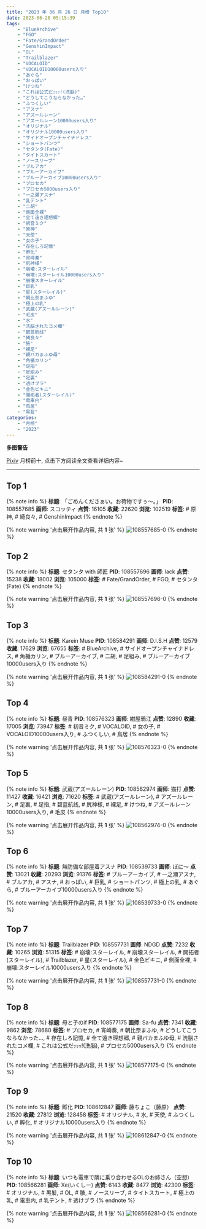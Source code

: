 ```yaml
---
title: "2023 年 06 月 26 日 月榜 Top10"
date: 2023-06-28 05:15:39
tags:
    - "BlueArchive"
    - "FGO"
    - "Fate/GrandOrder"
    - "GenshinImpact"
    - "OL"
    - "Trailblazer"
    - "VOCALOID"
    - "VOCALOID10000users入り"
    - "あぐら"
    - "おっぱい"
    - "けつね"
    - "これは公式だｯｯｯ!(洗脳)"
    - "どうしてこうならなかった…"
    - "ふつくしい"
    - "アスナ"
    - "アズールレーン"
    - "アズールレーン10000users入り"
    - "オリジナル"
    - "オリジナル10000users入り"
    - "サイドオープンチャイナドレス"
    - "ショートパンツ"
    - "セタンタ(Fate)"
    - "タイトスカート"
    - "ノースリーブ"
    - "ブルアカ"
    - "ブルーアーカイブ"
    - "ブルーアーカイブ10000users入り"
    - "プロセカ"
    - "プロセカ5000users入り"
    - "一之瀬アスナ"
    - "乳テント"
    - "二胡"
    - "側面全裸"
    - "全て遠き理想郷"
    - "初音ミク"
    - "原神"
    - "天使"
    - "女の子"
    - "存在しろ記憶"
    - "孵化"
    - "宵崎奏"
    - "尻神様"
    - "崩壊:スターレイル"
    - "崩壊:スターレイル10000users入り"
    - "崩壊スターレイル"
    - "巨乳"
    - "星(スターレイル)"
    - "朝比奈まふゆ"
    - "極上の乳"
    - "武蔵(アズールレーン)"
    - "毛皮"
    - "水"
    - "洗脳されたコメ欄"
    - "碧蓝航线"
    - "綺良々"
    - "腋"
    - "裸足"
    - "親バカまふゆ母"
    - "角楯カリン"
    - "足指"
    - "足組み"
    - "足裏"
    - "透けブラ"
    - "金色ビキニ"
    - "開拓者(スターレイル)"
    - "電車内"
    - "鳥居"
    - "黒髪"
categories:
    - "月榜"
    - "2023"
---
```


<i class="fa fa-triangle-exclamation"></i>**多图警告**<i class="fa fa-triangle-exclamation"></i>

[Pixiv](https://www.pixiv.net/) 月榜前十, 点击下方阅读全文查看详细内容~

<!-- more -->

---

## Top 1

{% note info %}
**标题**: 「ごめんくださぁい。お荷物ですぅ～。」
**PID**: 108557685 **画师**: スコッティ
**点赞**: 16105 **收藏**: 22620 **浏览**: 102519
**标签**: # 原神, # 綺良々, # GenshinImpact
{% endnote %}

{% note warning '点击展开作品内容, 共 **1** 张' %}
![108557685-0](https://i.pixiv.re/img-original/img/2023/05/30/00/00/24/108557685_p0.jpg)
{% endnote %}

## Top 2

{% note info %}
**标题**: セタンタ with 師匠
**PID**: 108557696 **画师**: lack
**点赞**: 15238 **收藏**: 18002 **浏览**: 105000
**标签**: # Fate/GrandOrder, # FGO, # セタンタ(Fate)
{% endnote %}

{% note warning '点击展开作品内容, 共 **1** 张' %}
![108557696-0](https://i.pixiv.re/img-original/img/2023/05/30/00/00/26/108557696_p0.png)
{% endnote %}

## Top 3

{% note info %}
**标题**: Karein Muse
**PID**: 108584291 **画师**: D.I.S.H
**点赞**: 12579 **收藏**: 17629 **浏览**: 67655
**标签**: # BlueArchive, # サイドオープンチャイナドレス, # 角楯カリン, # ブルーアーカイブ, # 二胡, # 足組み, # ブルーアーカイブ10000users入り
{% endnote %}

{% note warning '点击展开作品内容, 共 **1** 张' %}
![108584291-0](https://i.pixiv.re/img-original/img/2023/05/30/23/40/08/108584291_p0.jpg)
{% endnote %}

## Top 4

{% note info %}
**标题**: 昼青
**PID**: 108576323 **画师**: 紺屋鴉江
**点赞**: 12890 **收藏**: 17005 **浏览**: 73947
**标签**: # 初音ミク, # VOCALOID, # 女の子, # VOCALOID10000users入り, # ふつくしい, # 鳥居
{% endnote %}

{% note warning '点击展开作品内容, 共 **1** 张' %}
![108576323-0](https://i.pixiv.re/img-original/img/2023/05/30/19/21/16/108576323_p0.jpg)
{% endnote %}

## Top 5

{% note info %}
**标题**: 武蔵(アズールレーン)
**PID**: 108562974 **画师**: 猫打
**点赞**: 11427 **收藏**: 16421 **浏览**: 71620
**标签**: # 武蔵(アズールレーン), # アズールレーン, # 足裏, # 足指, # 碧蓝航线, # 尻神様, # 裸足, # けつね, # アズールレーン10000users入り, # 毛皮
{% endnote %}

{% note warning '点击展开作品内容, 共 **1** 张' %}
![108562974-0](https://i.pixiv.re/img-original/img/2023/05/30/04/31/01/108562974_p0.jpg)
{% endnote %}

## Top 6

{% note info %}
**标题**: 無防備な部屋着アスナ
**PID**: 108539733 **画师**: ぼに～
**点赞**: 13021 **收藏**: 20293 **浏览**: 91376
**标签**: # ブルーアーカイブ, # 一之瀬アスナ, # ブルアカ, # アスナ, # おっぱい, # 巨乳, # ショートパンツ, # 極上の乳, # あぐら, # ブルーアーカイブ10000users入り
{% endnote %}

{% note warning '点击展开作品内容, 共 **1** 张' %}
![108539733-0](https://i.pixiv.re/img-original/img/2023/05/29/11/00/16/108539733_p0.png)
{% endnote %}

## Top 7

{% note info %}
**标题**: Trailblazer
**PID**: 108557731 **画师**: NDGD
**点赞**: 7232 **收藏**: 10265 **浏览**: 51315
**标签**: # 崩壊:スターレイル, # 崩壊スターレイル, # 開拓者(スターレイル), # Trailblazer, # 星(スターレイル), # 金色ビキニ, # 側面全裸, # 崩壊:スターレイル10000users入り
{% endnote %}

{% note warning '点击展开作品内容, 共 **1** 张' %}
![108557731-0](https://i.pixiv.re/img-original/img/2023/05/30/00/00/35/108557731_p0.png)
{% endnote %}

## Top 8

{% note info %}
**标题**: 母と子のif
**PID**: 108577175 **画师**: Sa-fu
**点赞**: 7341 **收藏**: 9862 **浏览**: 78680
**标签**: # プロセカ, # 宵崎奏, # 朝比奈まふゆ, # どうしてこうならなかった…, # 存在しろ記憶, # 全て遠き理想郷, # 親バカまふゆ母, # 洗脳されたコメ欄, # これは公式だｯｯｯ!(洗脳), # プロセカ5000users入り
{% endnote %}

{% note warning '点击展开作品内容, 共 **1** 张' %}
![108577175-0](https://i.pixiv.re/img-original/img/2023/05/30/19/57/47/108577175_p0.jpg)
{% endnote %}

## Top 9

{% note info %}
**标题**: 孵化
**PID**: 108612847 **画师**: 藤ちょこ（藤原）
**点赞**: 21520 **收藏**: 27812 **浏览**: 128458
**标签**: # オリジナル, # 水, # 天使, # ふつくしい, # 孵化, # オリジナル10000users入り
{% endnote %}

{% note warning '点击展开作品内容, 共 **1** 张' %}
![108612847-0](https://i.pixiv.re/img-original/img/2023/06/01/00/00/43/108612847_p0.jpg)
{% endnote %}

## Top 10

{% note info %}
**标题**: いつも電車で隣に乗り合わせるOLのお姉さん（空想）
**PID**: 108566281 **画师**: Xe(いくしー)
**点赞**: 6143 **收藏**: 8477 **浏览**: 42300
**标签**: # オリジナル, # 黒髪, # OL, # 腋, # ノースリーブ, # タイトスカート, # 極上の乳, # 電車内, # 乳テント, # 透けブラ
{% endnote %}

{% note warning '点击展开作品内容, 共 **1** 张' %}
![108566281-0](https://i.pixiv.re/img-original/img/2023/05/30/09/15/32/108566281_p0.jpg)
{% endnote %}
